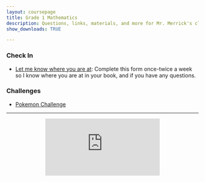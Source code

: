 ```yaml
---
layout: coursepage
title: Grade 1 Mathematics 
description: Questions, links, materials, and more for Mr. Merrick's class
show_downloads: TRUE

---
```


### Check In
* <a href="https://docs.google.com/forms/d/e/1FAIpQLSeviGZXD-I1-lmsXGWwYWfL_DmVxuQQzj5bI48VIIiUeSqjFg/viewform?usp=sf_link"> Let me know where you are at</a>: Complete this form once-twice a week so I know where you are at in your book, and if you have any questions.

### Challenges 
* <a href="https://MerrickMath.github.io/MerrickMath.github.io-PokemonChallenge/"> Pokemon Challenge</a> 

---

<p align="center"> 
  <iframe src="https://www.youtube.com/embed/gIOyB9ZXn8s" frameborder="0" allow="accelerometer; autoplay; encrypted-media; gyroscope; picture-in-picture" allowfullscreen class="vid"></iframe> </p>
